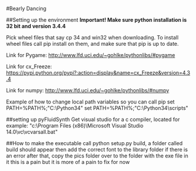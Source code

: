 #Bearly Dancing

##Setting up the environment
**Important! Make sure python installation is 32 bit and version 3.4.4**

Pick wheel files that say cp 34 and win32 when downloading. To install wheel files call pip install on them, and make sure that pip is up to date.

Link for Pygame:
<http://www.lfd.uci.edu/~gohlke/pythonlibs/#pygame>

Link for cx_Freeze:
https://pypi.python.org/pypi?:action=display&name=cx_Freeze&version=4.3.4

Link for numpy:
http://www.lfd.uci.edu/~gohlke/pythonlibs/#numpy

Example of how to change local path variables so you can call pip
set PATH=%PATH%;"C:\Python34"
set PATH=%PATH%;"C:\Python34\scripts"

##setting up pyFluidSynth
Get visual studio for a c compiler, located for example:
"c:\Program Files (x86)\Microsoft Visual Studio 14.0\vc\vcvarsall.bat"

##How to make the executable
call python setup.py build, a folder called build should appear
then add the correct font to the library folder if there is an error
after that, copy the pics folder over to the folder with the exe file in it
this is a pain but it is more of a pain to fix for now
